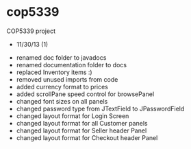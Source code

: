 cop5339
=======

COP5339 project

* 11/30/13 (1)
- renamed doc folder to javadocs
- renamed documentation folder to docs
- replaced Inventory items :)
- removed unused imports from code
- added currency format to prices
- added scrollPane speed control for browsePanel
- changed font sizes on all panels
- changed password type from JTextField to JPasswordField
- changed layout format for Login Screen
- changed layout format for all Customer panels
- changed layout format for Seller header Panel
- changed layout format for Checkout header Panel
